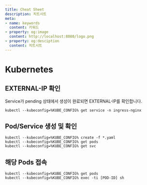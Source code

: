 ```yaml
---
title: Cheat Sheet
description: 치트시트
meta:
- name: keywords
  content: 키워드
- property: og:image
  content: http://localhost:8080/logo.png
- property: og:desciption
  content: 치트시트
---
```


# Kubernetes
## EXTERNAL-IP 확인
Service가 pending 상태에서 생성이 완료되면 EXTERNAL-IP를 확인합니다.
```batch
kubectl --kubeconfig=%KUBE_CONFIG% get service -n ingress-nginx
```
## Pod/Service 생성 및 확인
```batch
kubectl --kubeconfig=%KUBE_CONFIG% create -f *.yaml
kubectl --kubeconfig=%KUBE_CONFIG% get pods 
kubectl --kubeconfig=%KUBE_CONFIG% get svc
```
## 해당 Pods 접속
```batch
kubectl --kubeconfig=%KUBE_CONFIG% get pods 
kubectl --kubeconfig=%KUBE_CONFIG% exec -ti [POD-ID] sh
```